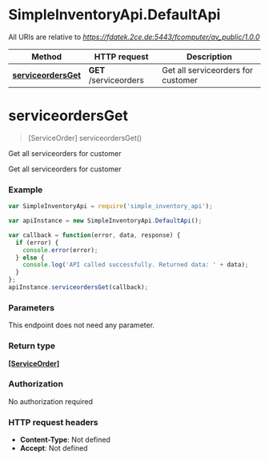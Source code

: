 # SimpleInventoryApi.DefaultApi

All URIs are relative to *https://fdatek.2ce.de:5443/fcomputer/av_public/1.0.0*

Method | HTTP request | Description
------------- | ------------- | -------------
[**serviceordersGet**](DefaultApi.md#serviceordersGet) | **GET** /serviceorders | Get all serviceorders for customer


<a name="serviceordersGet"></a>
# **serviceordersGet**
> [ServiceOrder] serviceordersGet()

Get all serviceorders for customer

Get all serviceorders for customer

### Example
```javascript
var SimpleInventoryApi = require('simple_inventory_api');

var apiInstance = new SimpleInventoryApi.DefaultApi();

var callback = function(error, data, response) {
  if (error) {
    console.error(error);
  } else {
    console.log('API called successfully. Returned data: ' + data);
  }
};
apiInstance.serviceordersGet(callback);
```

### Parameters
This endpoint does not need any parameter.

### Return type

[**[ServiceOrder]**](ServiceOrder.md)

### Authorization

No authorization required

### HTTP request headers

 - **Content-Type**: Not defined
 - **Accept**: Not defined

